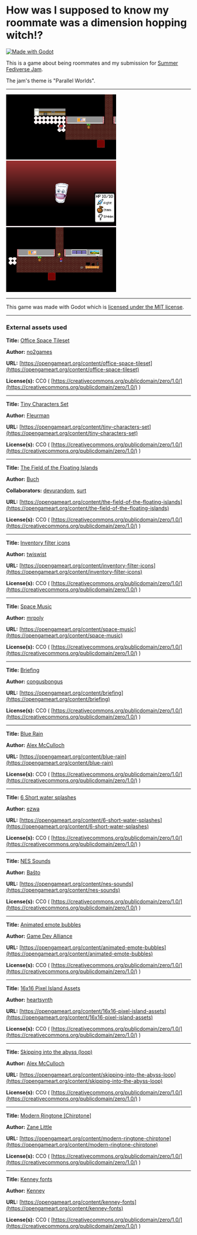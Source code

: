
# How was I supposed to know my roommate was a dimension hopping witch!?
[![Made with Godot](https://img.shields.io/badge/Made%20with-Godot-478CBF?style=flat&logo=godot%20engine&logoColor=white)](https://godotengine.org) 

This is a game about being roommates and my submission for [Summer Fediverse Jam](https://itch.io/jam/summer-fediverse-jam).

The jam's theme is "Parallel Worlds".

---------------

<img src="screenshots/screenshot-1.png" width="300" /> <img src="screenshots/screenshot-3.png" width="300" /> <img src="screenshots/screenshot-2.png" width="300" />

---------------

This game was made with Godot which is [licensed under the MIT license](https://godotengine.org/license/).

---------------

### External assets used

**Title:** [Office Space Tileset](https://opengameart.org/content/office-space-tileset)

**Author:** [no2games](https://opengameart.org/users/no2games)

**URL:** [https://opengameart.org/content/office-space-tileset](https://opengameart.org/content/office-space-tileset)

**License(s):** CC0 ( [https://creativecommons.org/publicdomain/zero/1.0/](https://creativecommons.org/publicdomain/zero/1.0/) )

---

**Title:** [Tiny Characters Set](https://opengameart.org/content/tiny-characters-set)

**Author:** [Fleurman](https://opengameart.org/users/fleurman)

**URL:** [https://opengameart.org/content/tiny-characters-set](https://opengameart.org/content/tiny-characters-set)

**License(s):** CC0 ( [https://creativecommons.org/publicdomain/zero/1.0/](https://creativecommons.org/publicdomain/zero/1.0/) )

---

**Title:** [The Field of the Floating Islands](https://opengameart.org/content/the-field-of-the-floating-islands)

**Author:** [Buch](https://opengameart.org/users/buch)

**Collaborators:** [devurandom](https://opengameart.org/users/devurandom), [surt](https://opengameart.org/users/surt)

**URL:** [https://opengameart.org/content/the-field-of-the-floating-islands](https://opengameart.org/content/the-field-of-the-floating-islands)

**License(s):** CC0 ( [https://creativecommons.org/publicdomain/zero/1.0/](https://creativecommons.org/publicdomain/zero/1.0/) )

---

**Title:** [Inventory filter icons](https://opengameart.org/content/inventory-filter-icons)

**Author:** [twiswist](https://opengameart.org/users/twiswist)

**URL:** [https://opengameart.org/content/inventory-filter-icons](https://opengameart.org/content/inventory-filter-icons)

**License(s):** CC0 ( [https://creativecommons.org/publicdomain/zero/1.0/](https://creativecommons.org/publicdomain/zero/1.0/) )

---

**Title:** [Space Music](https://opengameart.org/content/space-music)

**Author:** [mrpoly](https://opengameart.org/users/mrpoly)

**URL:** [https://opengameart.org/content/space-music](https://opengameart.org/content/space-music)

**License(s):** CC0 ( [https://creativecommons.org/publicdomain/zero/1.0/](https://creativecommons.org/publicdomain/zero/1.0/) )

---

**Title:** [Briefing](https://opengameart.org/content/briefing)

**Author:** [congusbongus](https://opengameart.org/users/congusbongus)

**URL:** [https://opengameart.org/content/briefing](https://opengameart.org/content/briefing)

**License(s):** CC0 ( [https://creativecommons.org/publicdomain/zero/1.0/](https://creativecommons.org/publicdomain/zero/1.0/) )

---

**Title:**  [Blue Rain](https://opengameart.org/content/blue-rain)

**Author:** [Alex McCulloch](https://opengameart.org/users/pro-sensory)

**URL:** [https://opengameart.org/content/blue-rain](https://opengameart.org/content/blue-rain)

**License(s):** CC0 ( [https://creativecommons.org/publicdomain/zero/1.0/](https://creativecommons.org/publicdomain/zero/1.0/) )

---

**Title:**  [6 Short water splashes](https://opengameart.org/content/6-short-water-splashes)

**Author:** [ezwa](http://www.pdsounds.org/users/ezwa)

**URL:** [https://opengameart.org/content/6-short-water-splashes](https://opengameart.org/content/6-short-water-splashes)

**License(s):** CC0 ( [https://creativecommons.org/publicdomain/zero/1.0/](https://creativecommons.org/publicdomain/zero/1.0/) )

---

**Title:**  [NES Sounds](https://opengameart.org/content/nes-sounds)

**Author:** [Baŝto](https://opengameart.org/users/ba%C5%9Dto)

**URL:** [https://opengameart.org/content/nes-sounds](https://opengameart.org/content/nes-sounds)

**License(s):** CC0 ( [https://creativecommons.org/publicdomain/zero/1.0/](https://creativecommons.org/publicdomain/zero/1.0/) )

---

**Title:** [Animated emote bubbles](https://opengameart.org/content/animated-emote-bubbles)

**Author:** [Game Dev Alliance](https://opengameart.org/users/game-dev-alliance)

**URL:** [https://opengameart.org/content/animated-emote-bubbles](https://opengameart.org/content/animated-emote-bubbles)

**License(s):** CC0 ( [https://creativecommons.org/publicdomain/zero/1.0/](https://creativecommons.org/publicdomain/zero/1.0/) )

---

**Title:** [16x16 Pixel Island Assets](https://opengameart.org/content/16x16-pixel-island-assets)

**Author:** [heartsynth](https://opengameart.org/users/heartsynth)

**URL:** [https://opengameart.org/content/16x16-pixel-island-assets](https://opengameart.org/content/16x16-pixel-island-assets)

**License(s):** CC0 ( [https://creativecommons.org/publicdomain/zero/1.0/](https://creativecommons.org/publicdomain/zero/1.0/) )

---

**Title:** [Skipping into the abyss (loop)](https://opengameart.org/content/skipping-into-the-abyss-loop)

**Author:** [Alex McCulloch](https://opengameart.org/users/heartsynth)

**URL:** [https://opengameart.org/content/skipping-into-the-abyss-loop](https://opengameart.org/content/skipping-into-the-abyss-loop)

**License(s):** CC0 ( [https://creativecommons.org/publicdomain/zero/1.0/](https://creativecommons.org/publicdomain/zero/1.0/) )

---

**Title:** [Modern Ringtone [Chirptone]](https://opengameart.org/content/modern-ringtone-chirptone)

**Author:** [Zane Little](https://opengameart.org/users/zane-little-music)

**URL:** [https://opengameart.org/content/modern-ringtone-chirptone](https://opengameart.org/content/modern-ringtone-chirptone)

**License(s):** CC0 ( [https://creativecommons.org/publicdomain/zero/1.0/](https://creativecommons.org/publicdomain/zero/1.0/) )


---

**Title:** [Kenney fonts](https://opengameart.org/content/kenney-fonts)

**Author:** [Kenney](https://opengameart.org/users/kenney)

**URL:** [https://opengameart.org/content/kenney-fonts](https://opengameart.org/content/kenney-fonts)

**License(s):** CC0 ( [https://creativecommons.org/publicdomain/zero/1.0/](https://creativecommons.org/publicdomain/zero/1.0/) )
